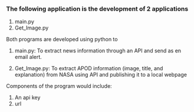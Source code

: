 ### The following application is the development of 2 applications
1. main.py
2. Get_Image.py

Both programs are developed using python to 
1. main.py: To extract news information through an API and send as en email alert.

2. Get_Image.py: To extract APOD information (image, title, and explanation) from NASA using API and publishing it to a local webpage

Components of the program would include:
1. An api key
2. url
